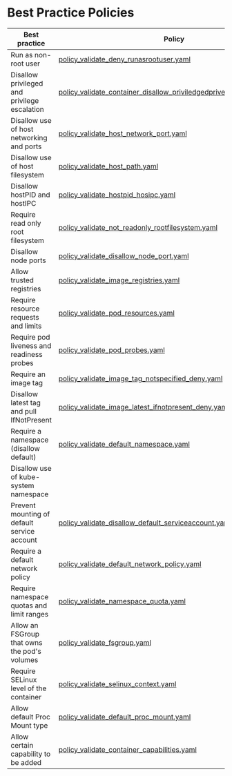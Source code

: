 # Best Practice Policies

| Best practice                                  | Policy
|------------------------------------------------|-----------------------------------------------------------------------|
| Run as non-root user                           | [policy_validate_deny_runasrootuser.yaml](policy_validate_deny_runasrootuser.yaml)                                                                           |
| Disallow privileged and privilege escalation   | [policy_validate_container_disallow_priviledgedprivelegesecalation.yaml](policy_validate_container_disallow_priviledgedprivelegesecalation.yaml)             |
| Disallow use of host networking and ports      |  [policy_validate_host_network_port.yaml](policy_validate_host_network_port.yaml)                                                                            |
| Disallow use of host filesystem                |  [policy_validate_host_path.yaml](policy_validate_host_path.yaml)                                                                                            |
| Disallow hostPID and hostIPC                   |  [policy_validate_hostpid_hosipc.yaml](policy_validate_hostpid_hosipc.yaml)                                                                     |
| Require read only root filesystem              | [policy_validate_not_readonly_rootfilesystem.yaml](policy_validate_not_readonly_rootfilesystem.yaml)                                                                      |
| Disallow node ports                            | [policy_validate_disallow_node_port.yaml](policy_validate_disallow_node_port.yaml)                                                                                                                 |
| Allow trusted registries                       | [policy_validate_image_registries.yaml](policy_validate_image_registries.yaml)                                                                               |
| Require resource requests and limits           | [policy_validate_pod_resources.yaml](policy_validate_pod_resources.yaml)                                                                                     |
| Require pod liveness and readiness probes      | [policy_validate_pod_probes.yaml](policy_validate_pod_probes.yaml)                                                                                           |
| Require an image tag                           | [policy_validate_image_tag_notspecified_deny.yaml](policy_validate_image_tag_notspecified_deny.yaml)                                                         |
| Disallow latest tag and pull IfNotPresent      | [policy_validate_image_latest_ifnotpresent_deny.yaml](policy_validate_image_latest_ifnotpresent_deny.yaml)                                                   |
| Require a namespace (disallow default)         | [policy_validate_default_namespace.yaml](policy_validate_default_namespace.yaml)                                                                     |
| Disallow use of kube-system namespace          |                                                                       |
| Prevent mounting of default service account    | [policy_validate_disallow_default_serviceaccount.yaml](policy_validate_disallow_default_serviceaccount.yaml)                                                                      |
| Require a default network policy               | [policy_validate_default_network_policy.yaml](policy_validate_default_network_policy.yaml)                                                                      |
| Require namespace quotas and limit ranges      | [policy_validate_namespace_quota.yaml](policy_validate_namespace_quota.yaml)                                                                      |
| Allow an FSGroup that owns the pod's volumes      | [policy_validate_fsgroup.yaml](policy_validate_fsgroup.yaml)                                                                      |
| Require SELinux level of the container      | [policy_validate_selinux_context.yaml](policy_validate_selinux_context.yaml)                                                                      |
| Allow default Proc Mount type      | [policy_validate_default_proc_mount.yaml](policy_validate_default_proc_mount.yaml)                                                                      |
| Allow certain capability to be added      | [policy_validate_container_capabilities.yaml](policy_validate_container_capabilities.yaml)                                                                      |